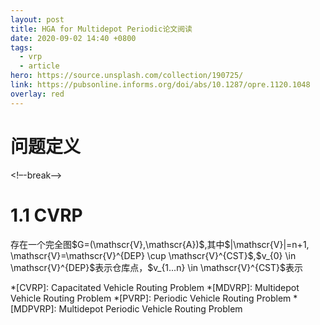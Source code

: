 ```yaml
---
layout: post
title: HGA for Multidepot Periodic论文阅读
date: 2020-09-02 14:40 +0800
tags:
  - vrp
  - article
hero: https://source.unsplash.com/collection/190725/
link: https://pubsonline.informs.org/doi/abs/10.1287/opre.1120.1048
overlay: red
---
```


<!--enable mathjax-->
<head>
    <script src="https://cdn.mathjax.org/mathjax/latest/MathJax.js?config=TeX-AMS-MML_HTMLorMML" type="text/javascript"></script>
    <script type="text/x-mathjax-config">
        MathJax.Hub.Config({
            tex2jax: {
            skipTags: ['script', 'noscript', 'style', 'textarea', 'pre'],
            inlineMath: [['$','$']]
            }
        });
    </script>
</head>


# 问题定义
<!–-break-–>

# 1.1 CVRP

<div class="notice" markdown="1">
存在一个完全图$G=(\mathscr{V},\mathscr{A})$,其中$|\mathscr{V}|=n+1,
\mathscr{V}=\mathscr{V}^{DEP} \cup \mathscr{V}^{CST}$,$v_{0} \in
\mathscr{V}^{DEP}$表示仓库点，$v_{1...n} \in \mathscr{V}^{CST}$表示
</div>

*[CVRP]: Capacitated Vehicle Routing Problem
*[MDVRP]: Multidepot Vehicle Routing Problem
*[PVRP]: Periodic Vehicle Routing Problem
*[MDPVRP]: Multidepot Periodic Vehicle Routing Problem
